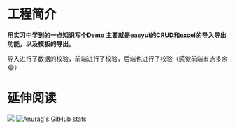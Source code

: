# 工程简介
**用实习中学到的一点知识写个Demo
主要就是easyui的CRUD和excel的导入导出功能，以及模板的导出。**

导入进行了数据的校验，前端进行了校验，后端也进行了校验（感觉前端有点多余😂）
# 延伸阅读
![](http://img.aliba.eu.org/imgs/项目截图.PNG)
[![Anurag's GitHub stats](https://github-readme-stats.vercel.app/api?username=skii22)](https://github.com/anuraghazra/github-readme-stats)
